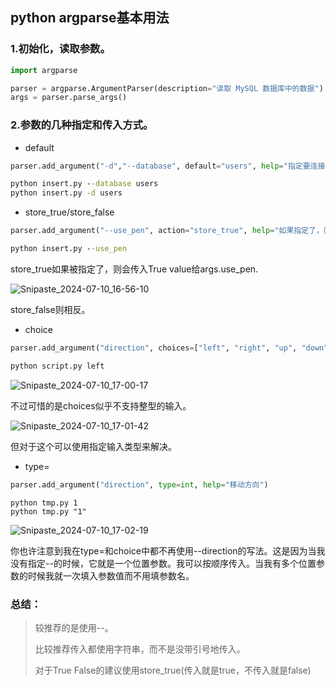 ## python argparse基本用法



### 1.初始化，读取参数。

```python
import argparse

parser = argparse.ArgumentParser(description="读取 MySQL 数据库中的数据")
args = parser.parse_args()
```



### 2.参数的几种指定和传入方式。

* default

```python
parser.add_argument("-d","--database", default="users", help="指定要连接的数据库名称")
```

```cmd
python insert.py --database users
python insert.py -d users
```

* store_true/store_false

```python
parser.add_argument("--use_pen", action="store_true", help="如果指定了，则会使用pen")
```

```cmd
python insert.py --use_pen
```

store_true如果被指定了，则会传入True value给args.use_pen.

![Snipaste_2024-07-10_16-56-10](https://fastly.jsdelivr.net/gh/MrXnneHang/blog_img/BlogHosting/img/24/07/202407101703172.jpeg)

store_false则相反。

* choice

```python
parser.add_argument("direction", choices=["left", "right", "up", "down"], help="移动方向")
```

```cmd
python script.py left
```

![Snipaste_2024-07-10_17-00-17](https://fastly.jsdelivr.net/gh/MrXnneHang/blog_img/BlogHosting/img/24/07/202407101704720.jpeg)

不过可惜的是choices似乎不支持整型的输入。

![Snipaste_2024-07-10_17-01-42](https://fastly.jsdelivr.net/gh/MrXnneHang/blog_img/BlogHosting/img/24/07/202407101704439.jpeg)

但对于这个可以使用指定输入类型来解决。

* type=

```python
parser.add_argument("direction", type=int, help="移动方向")
```

```
python tmp.py 1
python tmp.py "1"
```

![Snipaste_2024-07-10_17-02-19](https://fastly.jsdelivr.net/gh/MrXnneHang/blog_img/BlogHosting/img/24/07/202407101710778.jpeg)

你也许注意到我在type=和choice中都不再使用--direction的写法。这是因为当我没有指定--的时候，它就是一个位置参数。我可以按顺序传入。当我有多个位置参数的时候我就一次填入参数值而不用填参数名。

### 总结：

> 较推荐的是使用--。
>
> 比较推荐传入都使用字符串，而不是没带引号地传入。
>
> 对于True False的建议使用store_true(传入就是true，不传入就是false)
